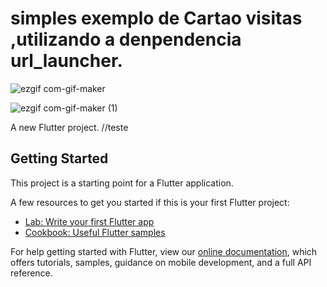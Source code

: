 # simples exemplo de Cartao visitas ,utilizando a denpendencia url_launcher.
![ezgif com-gif-maker](https://user-images.githubusercontent.com/98062365/152418055-dd86ae1f-2204-409e-81dc-2f927977c2cc.gif)


![ezgif com-gif-maker (1)](https://user-images.githubusercontent.com/98062365/152304220-55e74ac9-8656-4c52-9b4f-bf1443f582e1.gif)

A new Flutter project.
//teste
## Getting Started

This project is a starting point for a Flutter application.

A few resources to get you started if this is your first Flutter project:

- [Lab: Write your first Flutter app](https://flutter.dev/docs/get-started/codelab)
- [Cookbook: Useful Flutter samples](https://flutter.dev/docs/cookbook)

For help getting started with Flutter, view our
[online documentation](https://flutter.dev/docs), which offers tutorials,
samples, guidance on mobile development, and a full API reference.
